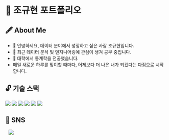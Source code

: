 <h1>📝 조규현 포트폴리오 </h1>

<h2>🖋 About Me</h2>

- 👋 안녕하세요, 데이터 분야에서 성장하고 싶은 사람 조규현입니다.
- 👀 최근 데이터 분석 및 엔지니어링에 관심이 생겨 공부 중입니다.
- 🌱 대학에서 통계학을 전공했습니다.
- 매일 새로운 하루를 맞이할 때마다, 어제보다 더 나은 내가 되겠다는 다짐으로 시작합니다.

<h2> 🔓 기술 스택 </h2>
<p>
<img src="https://img.shields.io/badge/r-276DC3?style=for-the-badge&logo=r&logoColor=white">
<img src="https://img.shields.io/badge/rstudio-75AADB?style=for-the-badge&logo=rstudioide&logoColor=white">
<img src="https://img.shields.io/badge/python-3776AB?style=for-the-badge&logo=python&logoColor=white">
<img src="https://img.shields.io/badge/google_bigquery-669DF6?style=for-the-badge&logo=googlebigquery&logoColor=white">
<img src="https://img.shields.io/badge/google_sheets-34A853?style=for-the-badge&logo=googlesheets&logoColor=white">
<img src="https://img.shields.io/badge/mixpanel-7856FF?style=for-the-badge&logo=mixpanel&logoColor=white">
</p>
<!---
gyuhyeon-j/gyuhyeon-j is a ✨ special ✨ repository because its `README.md` (this file) appears on your GitHub profile.
You can click the Preview link to take a look at your changes.
--->

<h2> 📱 SNS </h2>
<a href="https://instagram.com/j_gyuhyeon">
    <img 
        src="http://img.shields.io/badge/-Instagram-ff69b4?style=flat&logo=Instagram&link=https://instagram.com/j_gyuhyeon/"
        style="height : auto; margin-left : 10px; margin-right : 10px;"/>
</a>


